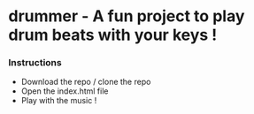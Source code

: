 # drummer - A fun project to play drum beats with your keys !

### Instructions

- Download the repo / clone the repo
- Open the index.html file
- Play with the music !
